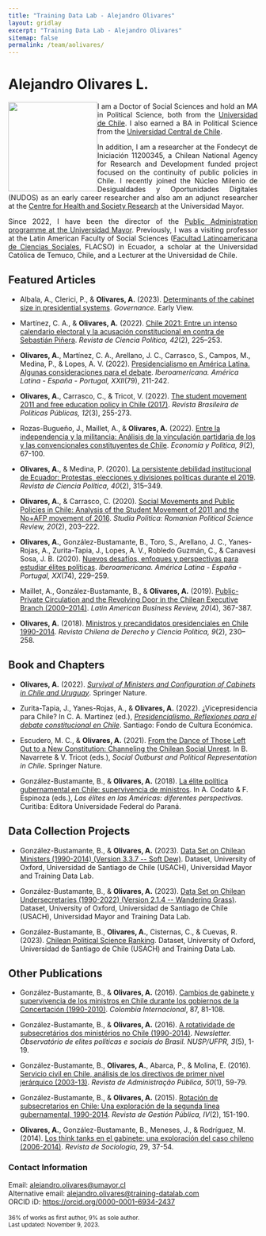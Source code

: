 ```yaml
---
title: "Training Data Lab - Alejandro Olivares"
layout: gridlay
excerpt: "Training Data Lab - Alejandro Olivares"
sitemap: false
permalink: /team/aolivares/
---
```


# Alejandro Olivares L.

<img src="https://training-datalab.com/images/team/aolivares.jpg" class="img-responsive" width="180px" style="float: left" />

<p align=" justify">I am a Doctor of Social Sciences and hold an MA in Political Science, both from the <a href="https://www.uchile.cl/" target="_blank">Universidad de Chile</a>. I also earned a BA in Political Science from the <a href="https://www.ucentral.cl/" target="_blank">Universidad Central de Chile</a>.</p>

<p align=" justify">In addition, I am a researcher at the Fondecyt de Iniciación 11200345, a Chilean National Agency for Research and Development funded project focused on the continuity of public policies in Chile. I recently joined the Núcleo Milenio de Desigualdades y Oportunidades Digitales (NUDOS) as an early career researcher and also am an adjunct researcher at the <a href="https://ciss.umayor.cl/" target="_blank">Centre for Health and Society Research</a> at the Universidad Mayor.</p>

<p align=" justify">Since 2022, I have been the director of the <a href="https://www.umayor.cl/um/carreras/administracion-publica-santiago/10000" target="_blank">Public Administration programme at the Universidad Mayor</a>. Previously, I was a visiting professor at the Latin American Faculty of Social Sciences (<a href="https://www.flacso.edu.ec/en/inicio" target="_blank">Facultad Latinoamericana de Ciencias Sociales</a>, FLACSO) in Ecuador, a scholar at the Universidad Católica de Temuco, Chile, and a Lecturer at the Universidad de Chile.</p>

## Featured Articles

- Albala, A., Clerici, P., & **Olivares, A.** (2023). <a href="https://doi.org/10.1111/gove.12803" target="_blank">Determinants of the cabinet size in presidential systems</a>. *Governance*. Early View.

- Martínez, C. A., & **Olivares, A.** (2022). <a href="https://doi.org/10.4067/s0718-090x2022005000119" target="_blank">Chile 2021: Entre un intenso calendario electoral y la acusación constitucional en contra de Sebastián Piñera</a>. *Revista de Ciencia Política, 42*(2), 225–253.

- **Olivares, A.**, Martínez, C. A., Arellano, J. C., Carrasco, S., Campos, M., Medina, P., & Lopes, A. V. (2022). <a href="https://doi.org/10.18441/ibam.22.2022.79.211-242" target="_blank">Presidencialismo en América Latina. Algunas consideraciones para el debate</a>. *Iberoamericana. América Latina - España - Portugal, XXII*(79), 211-242.

- **Olivares, A.**, Carrasco, C., & Tricot, V. (2022). <a href="https://doi.org/10.5102/rbpp.v12i3.8637" target="_blank">The student movement 2011 and free education policy in Chile (2017)</a>. *Revista Brasileira de Políticas Públicas, 12*(3), 255-273.

- Rozas-Bugueño, J., Maillet, A., & **Olivares, A.** (2022). <a href="http://www.economiaypolitica.cl/index.php/eyp/article/view/188" target="_blank">Entre la independencia y la militancia: Análisis de la vinculación partidaria de los y las convencionales constituyentes de Chile</a>. *Economía y Política, 9*(2), 67-100.

- **Olivares, A.**, & Medina, P. (2020). <a href="http://dx.doi.org/10.4067/S0718-090X2020005000110" target="_blank">La persistente debilidad institucional de Ecuador: Protestas, elecciones y divisiones políticas durante el 2019</a>. *Revista de Ciencia Política, 40*(2), 315–349.

- **Olivares, A.**, & Carrasco, C. (2020). <a href="https://nbn-resolving.org/urn:nbn:de:0168-ssoar-69926-8" target="_blank">Social Movements and Public Policies in Chile: Analysis of the Student Movement of 2011 and the No+AFP movement of 2016</a>. *Studia Politica: Romanian Political Science Review, 20*(2), 203–222.

- **Olivares, A.**, González-Bustamante, B., Toro, S., Arellano, J. C., Yanes-Rojas, A., Zurita-Tapia, J., Lopes, A. V., Robledo Guzmán, C., & Canavesi Sosa, J. B. (2020). <a href="https://doi.org/10.18441/ibam.20.2020.74.229-259" target="_blank">Nuevos desafíos, enfoques y perspectivas para estudiar élites políticas</a>. *Iberoamericana. América Latina - España - Portugal, XX*(74), 229–259.

- Maillet, A., González-Bustamante, B., & **Olivares, A.** (2019). <a href="https://doi.org/10.1080/10978526.2019.1652099" target="_blank">Public-Private Circulation and the Revolving Door in the Chilean Executive Branch (2000–2014)</a>. *Latin American Business Review, 20*(4), 367-387.

- **Olivares, A.** (2018). <a href="https://portalrevistas.uct.cl/index.php/RDCP/article/view/1798" target="_blank">Ministros y precandidatos presidenciales en Chile 1990-2014</a>. *Revista Chilena de Derecho y Ciencia Política, 9*(2), 230–258.

## Book and Chapters

- **Olivares, A.** (2022). <a href="https://link.springer.com/book/10.1007/978-3-030-92802-5" target="_blank">*Survival of Ministers and Configuration of Cabinets in Chile and Uruguay*</a>. Springer Nature.

- Zurita-Tapia, J., Yanes-Rojas, A., & **Olivares, A.** (2022). ¿Vicepresidencia para Chile? In C. A. Martínez (ed.), <a href="https://fondodeculturaeconomica.cl/products/presidencialismo-fce" target="_blank">*Presidencialismo. Reflexiones para el debate constitucional en Chile*</a>. Santiago: Fondo de Cultura Económica.

- Escudero, M. C., & **Olivares, A.** (2021). <a href="https://link.springer.com/chapter/10.1007/978-3-030-70320-2_10" target="_blank">From the Dance of Those Left Out to a New Constitution: Channeling the Chilean Social Unrest</a>. In B. Navarrete & V. Tricot (eds.), *Social Outburst and Political Representation in Chile*. Springer Nature.

- González-Bustamante, B., & **Olivares, A.** (2018). <a href="https://www.researchgate.net/publication/325699783_Elites_en_las_Americas_diferentes_perspectivas_Elites_in_the_Americas_Different_Perspectives" target="_blank">La élite política gubernamental en Chile: supervivencia de ministros</a>. In A. Codato & F. Espinoza (eds.), *Las élites en las Américas: diferentes perspectivas*. Curitiba: Editora Universidade Federal do Paraná.

## Data Collection Projects

- González-Bustamante, B., & **Olivares, A.** (2023). <a href="https://doi.org/10.5281/zenodo.5744536" target="_blank">Data Set on Chilean Ministers (1990-2014) (Version 3.3.7 -- Soft Dew)</a>. Dataset, University of Oxford, Universidad de Santiago de Chile (USACH), Universidad Mayor and Training Data Lab.

- González-Bustamante, B., & **Olivares, A.** (2023). <a href="https://doi.org/10.5281/zenodo.5715384" target="_blank">Data Set on Chilean Undersecretaries (1990-2022) (Version 2.1.4 -- Wandering Grass)</a>. Dataset, University of Oxford, Universidad de Santiago de Chile (USACH), Universidad Mayor and Training Data Lab.

- González-Bustamante, B., **Olivares, A.**, Cisternas, C., & Cuevas, R. (2023). <a href="http://doi.org/10.17605/OSF.IO/C8PRA" target="_blank">Chilean Political Science Ranking</a>. Dataset, University of Oxford, Universidad de Santiago de Chile (USACH) and Training Data Lab.

## Other Publications

- González-Bustamante, B., & **Olivares, A.** (2016). <a href="https://doi.org/10.7440/colombiaint87.2016.04" target="_blank">Cambios de gabinete y supervivencia de los ministros en Chile durante los gobiernos de la Concertación (1990-2010)</a>. *Colombia Internacional*, 87, 81-108.

- González-Bustamante, B., & **Olivares, A.** (2016). <a href="https://www.researchgate.net/publication/321993740_A_rotatividade_de_subsecretarios_dos_ministerios_no_Chile_1990-2014" target="_blank">A rotatividade de subsecretários dos ministérios no Chile (1990-2014)</a>. *Newsletter. Observatório de elites políticas e sociais do Brasil. NUSP/UFPR, 3*(5), 1-19.

- González-Bustamante, B., **Olivares, A.**, Abarca, P., & Molina, E. (2016). <a href="http://dx.doi.org/10.1590/0034-7612145767" target="_blank">Servicio civil en Chile, análisis de los directivos de primer nivel jerárquico (2003-13)</a>. *Revista de Administração Pública, 50*(1), 59-79.

- González-Bustamante, B., & **Olivares, A.** (2015). <a href="https://doi.org/10.22370/rgp.2015.4.2.2230" target="_blank">Rotación de subsecretarios en Chile: Una exploración de la segunda línea gubernamental, 1990-2014</a>. *Revista de Gestión Pública, IV*(2), 151-190.

- **Olivares, A.**, González-Bustamante, B., Meneses, J., & Rodríguez, M. (2014). <a href="http://doi.org/10.5354/0719-529X.2014.36177" target="_blank">Los think tanks en el gabinete: una exploración del caso chileno (2006-2014)</a>. *Revista de Sociología*, 29, 37-54.

### Contact Information

Email: <a href="mailto:alejandro.olivares@uct.cl">alejandro.olivares@umayor.cl</a><br />
Alternative email: <a href="mailto:alejandro.olivares@training-datalab.com">alejandro.olivares@training-datalab.com</a><br />
ORCID iD: <a href="https://orcid.org/0000-0001-6934-2437" target="_blank">https://orcid.org/0000-0001-6934-2437</a><br />
<br />
<small>36% of works as first author, 9% as sole author.</small><br />
<small>Last updated: November 9, 2023.</small>
